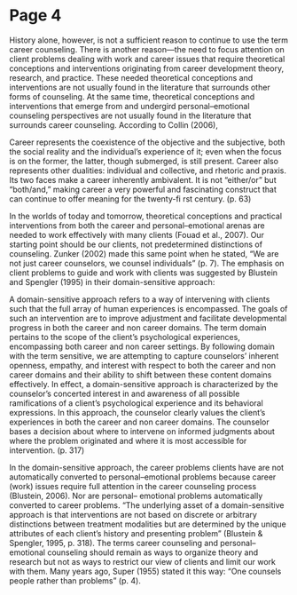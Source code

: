 # Page 4

History alone, however, is not a sufficient reason to continue to use the term career counseling. There is another reason—the need to focus attention on client problems dealing with work and career issues that require theoretical conceptions and interventions originating from career development theory, research, and practice. These needed theoretical conceptions and interventions are not usually found in the literature that surrounds other forms of counseling. At the same time, theoretical conceptions and interventions that emerge from and undergird personal–emotional counseling perspectives are not usually found in the literature that surrounds career counseling. According to Collin (2006),

Career represents the coexistence of the objective and the subjective, both the social reality and the individual’s experience of it; even when the focus is on the former, the latter, though submerged, is still present. Career also represents other dualities: individual and collective, and rhetoric and praxis. Its two faces make a career inherently ambivalent. It is not “either/or” but “both/and,” making career a very powerful and fascinating construct that can continue to offer meaning for the twenty-fi rst century. (p. 63)

In the worlds of today and tomorrow, theoretical conceptions and practical interventions from both the career and personal–emotional arenas are needed to work effectively with many clients (Fouad et al., 2007). Our starting point should be our clients, not predetermined distinctions of counseling. Zunker (2002) made this same point when he stated, “We are not just career counselors, we counsel individuals” (p. 7). The emphasis on client problems to guide and work with clients was suggested by Blustein and Spengler (1995) in their domain-sensitive approach:

A domain-sensitive approach refers to a way of intervening with clients such that the full array of human experiences is encompassed. The goals of such an intervention are to improve adjustment and facilitate developmental progress in both the career and non career domains. The term domain pertains to the scope of the client’s psychological experiences, encompassing both career and non career settings. By following domain with the term sensitive, we are attempting to capture counselors’ inherent openness, empathy, and interest with respect to both the career and non career domains and their ability to shift between these content domains effectively. In effect, a domain-sensitive approach is characterized by the counselor’s concerted interest in and awareness of all possible ramifications of a client’s psychological experience and its behavioral expressions. In this approach, the counselor clearly values the client’s experiences in both the career and non career domains. The counselor bases a decision about where to intervene on informed judgments about where the problem originated and where it is most accessible for intervention. (p. 317)

In the domain-sensitive approach, the career problems clients have are not automatically converted to personal–emotional problems because career (work) issues require full attention in the career counseling process (Blustein, 2006). Nor are personal– emotional problems automatically converted to career problems. “The underlying asset of a domain-sensitive approach is that interventions are not based on discrete or arbitrary distinctions between treatment modalities but are determined by the unique attributes of each client’s history and presenting problem” (Blustein & Spengler, 1995, p. 318). The terms career counseling and personal–emotional counseling should remain as ways to organize theory and research but not as ways to restrict our view of clients and limit our work with them. Many years ago, Super (1955) stated it this way: “One counsels people rather than problems” (p. 4).
